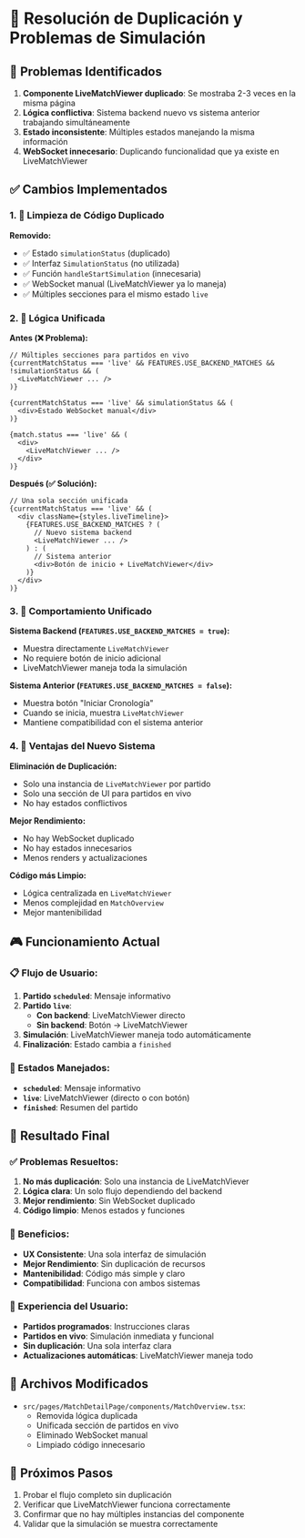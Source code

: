 # 🔧 Resolución de Duplicación y Problemas de Simulación

## 🎯 Problemas Identificados

1. **Componente LiveMatchViewer duplicado**: Se mostraba 2-3 veces en la misma página
2. **Lógica conflictiva**: Sistema backend nuevo vs sistema anterior trabajando simultáneamente
3. **Estado inconsistente**: Múltiples estados manejando la misma información
4. **WebSocket innecesario**: Duplicando funcionalidad que ya existe en LiveMatchViewer

## ✅ Cambios Implementados

### 1. 🧹 Limpieza de Código Duplicado

**Removido:**
- ✅ Estado `simulationStatus` (duplicado)
- ✅ Interfaz `SimulationStatus` (no utilizada)
- ✅ Función `handleStartSimulation` (innecesaria)
- ✅ WebSocket manual (LiveMatchViewer ya lo maneja)
- ✅ Múltiples secciones para el mismo estado `live`

### 2. 🔄 Lógica Unificada

**Antes (❌ Problema):**
```tsx
// Múltiples secciones para partidos en vivo
{currentMatchStatus === 'live' && FEATURES.USE_BACKEND_MATCHES && !simulationStatus && (
  <LiveMatchViewer ... />
)}

{currentMatchStatus === 'live' && simulationStatus && (
  <div>Estado WebSocket manual</div>
)}

{match.status === 'live' && (
  <div>
    <LiveMatchViewer ... />
  </div>
)}
```

**Después (✅ Solución):**
```tsx
// Una sola sección unificada
{currentMatchStatus === 'live' && (
  <div className={styles.liveTimeline}>
    {FEATURES.USE_BACKEND_MATCHES ? (
      // Nuevo sistema backend
      <LiveMatchViewer ... />
    ) : (
      // Sistema anterior
      <div>Botón de inicio + LiveMatchViewer</div>
    )}
  </div>
)}
```

### 3. 🎯 Comportamiento Unificado

**Sistema Backend (`FEATURES.USE_BACKEND_MATCHES = true`):**
- Muestra directamente `LiveMatchViewer`
- No requiere botón de inicio adicional
- LiveMatchViewer maneja toda la simulación

**Sistema Anterior (`FEATURES.USE_BACKEND_MATCHES = false`):**
- Muestra botón "Iniciar Cronología"
- Cuando se inicia, muestra `LiveMatchViewer`
- Mantiene compatibilidad con el sistema anterior

### 4. 🔧 Ventajas del Nuevo Sistema

**Eliminación de Duplicación:**
- Solo una instancia de `LiveMatchViewer` por partido
- Solo una sección de UI para partidos en vivo
- No hay estados conflictivos

**Mejor Rendimiento:**
- No hay WebSocket duplicado
- No hay estados innecesarios
- Menos renders y actualizaciones

**Código más Limpio:**
- Lógica centralizada en `LiveMatchViewer`
- Menos complejidad en `MatchOverview`
- Mejor mantenibilidad

## 🎮 Funcionamiento Actual

### 📋 Flujo de Usuario:

1. **Partido `scheduled`**: Mensaje informativo
2. **Partido `live`**: 
   - **Con backend**: LiveMatchViewer directo
   - **Sin backend**: Botón → LiveMatchViewer
3. **Simulación**: LiveMatchViewer maneja todo automáticamente
4. **Finalización**: Estado cambia a `finished`

### 🔄 Estados Manejados:

- **`scheduled`**: Mensaje informativo
- **`live`**: LiveMatchViewer (directo o con botón)
- **`finished`**: Resumen del partido

## 🚀 Resultado Final

### ✅ Problemas Resueltos:
1. **No más duplicación**: Solo una instancia de LiveMatchViever
2. **Lógica clara**: Un solo flujo dependiendo del backend
3. **Mejor rendimiento**: Sin WebSocket duplicado
4. **Código limpio**: Menos estados y funciones

### 🎯 Beneficios:
- **UX Consistente**: Una sola interfaz de simulación
- **Mejor Rendimiento**: Sin duplicación de recursos
- **Mantenibilidad**: Código más simple y claro
- **Compatibilidad**: Funciona con ambos sistemas

### 📱 Experiencia del Usuario:
- **Partidos programados**: Instrucciones claras
- **Partidos en vivo**: Simulación inmediata y funcional
- **Sin duplicación**: Una sola interfaz clara
- **Actualizaciones automáticas**: LiveMatchViewer maneja todo

## 📝 Archivos Modificados

- `src/pages/MatchDetailPage/components/MatchOverview.tsx`:
  - Removida lógica duplicada
  - Unificada sección de partidos en vivo
  - Eliminado WebSocket manual
  - Limpiado código innecesario

## 🎯 Próximos Pasos

1. Probar el flujo completo sin duplicación
2. Verificar que LiveMatchViewer funciona correctamente
3. Confirmar que no hay múltiples instancias del componente
4. Validar que la simulación se muestra correctamente
